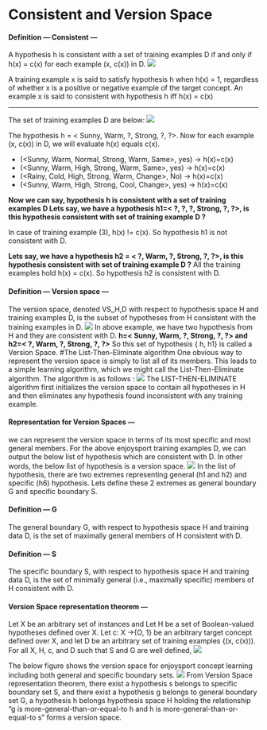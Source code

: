 # Consistent and Version Space
<h4>Definition — Consistent —</h4>
A hypothesis h is consistent with a set of training examples D if and only if h(x) = c(x) for each example (x, c(x)) in D.
<img src="https://miro.medium.com/max/550/1*GDQjWi5ENGM3_wuNSJs2ug.jpeg">

A training example x is said to satisfy hypothesis h when h(x) = 1, regardless of whether x is a positive or negative example of the target concept.
An example x is said to consistent with hypothesis h iff h(x) = c(x)
<hr>
The set of training examples D are below:

<img src="https://miro.medium.com/max/875/1*yJoGs6oMEtLsfa4lpVG-Gw.jpeg">

The hypothesis h = < Sunny, Warm, ?, Strong, ?, ?>. Now for each example (x, c(x)) in D, we will evaluate h(x) equals c(x).

- (<Sunny, Warm, Normal, Strong, Warm, Same>, yes) → h(x)=c(x)
- (<Sunny, Warm, High, Strong, Warm, Same>, yes) → h(x)=c(x)
- (<Rainy, Cold, High, Strong, Warm, Change>, No) → h(x)=c(x)
- (<Sunny, Warm, High, Strong, Cool, Change>, yes) → h(x)=c(x)

<b>Now we can say, hypothesis h is consistent with a set of training examples D
Lets say, we have a hypothesis h1=< ?, ?, ?, Strong, ?, ?>, is this hypothesis consistent with set of training example D ?</b>
  
In case of training example (3), h(x) != c(x). So hypothesis h1 is not consistent with D.
  
<b> Lets say, we have a hypothesis h2 = < ?, Warm, ?, Strong, ?, ?>, is this hypothesis consistent with set of training example D ?</b>
All the training examples hold h(x) = c(x). So hypothesis h2 is consistent with D.

  <h4>Definition — Version space —</h4>
  The version space, denoted VS_H,D with respect to hypothesis space H and training examples D, is the subset of hypotheses from H consistent with the training examples in D.
  <img src="https://miro.medium.com/max/406/1*TKqSl29P7BT5kNUEnfCmZA.jpeg">
  In above example, we have two hypothesis from H and they are consistent with D.
  <b>h=< Sunny, Warm, ?, Strong, ?, ?> and h2=< ?, Warm, ?, Strong, ?, ?></b>
    So this set of hypothesis { h, h1} is called a Version Space.
    #The List-Then-Eliminate algorithm
    One obvious way to represent the version space is simply to list all of its members. This leads to a simple learning algorithm, which we might call the List-Then-Eliminate algorithm. The algorithm is as follows :
    <img src="https://miro.medium.com/max/875/1*-8k2EElpG2MFYIUHT8FNng.jpeg">
    The LIST-THEN-ELIMINATE algorithm first initializes the version space to contain all hypotheses in H and then eliminates any hypothesis found inconsistent with any training example.<br>
    <h4>Representation for Version Spaces —</h4>
    we can represent the version space in terms of its most specific and most general members.
    For the above enjoysport training examples D, we can output the below list of hypothesis which are consistent with D. In other words, the below list of hypothesis is a version space.
<img src="https://miro.medium.com/max/875/1*3Soyt1mN8X4CH9JwUGT54w.jpeg">
    In the list of hypothesis, there are two extremes representing general (h1 and h2) and specific (h6) hypothesis. Lets define these 2 extremes as general boundary G and specific boundary S.<br>
<h4>Definition — G</h4>
The general boundary G, with respect to hypothesis space H and training data D, is the set of maximally general members of H consistent with D.
    
<h4>Definition — S</h4>
The specific boundary S, with respect to hypothesis space H and training data D, is the set of minimally general (i.e., maximally specific) members of H consistent with D.
    
 <h4>Version Space representation theorem —</h4>
 Let X be an arbitrary set of instances and Let H be a set of Boolean-valued hypotheses defined over X. Let c: X →{O, 1} be an arbitrary target concept defined over X, and let D be an arbitrary set of training examples {(x, c(x))). For all X, H, c, and D such that S and G are well defined,
<img src="https://miro.medium.com/max/769/1*ZAKJ_ILj_6MksV7-743ESQ.jpeg">
    
The below figure shows the version space for enjoysport concept learning including both general and specific boundary sets.
<img src="https://miro.medium.com/max/875/1*BwSOAyJGg-3a_ReKrYxGgg.jpeg">
    From Version Space representation theorem, there exist a hypothesis s belongs to specific boundary set S, and there exist a hypothesis g belongs to general boundary set G, a hypothesis h belongs hypothesis space H holding the relationship “g is more-general-than-or-equal-to h and h is more-general-than-or-equal-to s” forms a version space.
  
